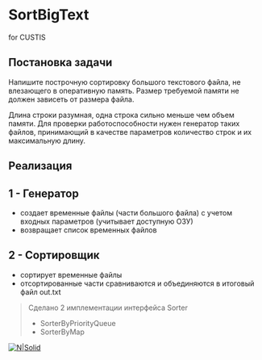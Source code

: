 # SortBigText
for CUSTIS

## Постановка задачи

Напишите построчную сортировку большого текстового файла, не влезающего в оперативную память. Размер требуемой памяти не должен зависеть от размера файла.

Длина строки разумная, одна строка сильно меньше чем объем памяти.
Для проверки работоспособности нужен генератор таких файлов, принимающий в качестве параметров количество строк и их максимальную длину.

## Реализация
## 1 - Генератор 
- создает временные файлы (части большого файла) с учетом входных параметров (учитывает доступную ОЗУ)
- возвращает список временных файлов

## 2 - Сортировщик
- сортирует временные файлы
- отсортированные части сравниваются и объединяются в итоговый файл out.txt

> Сделано 2 имплементации интерфейса Sorter
> - SorterByPriorityQueue
> - SorterByMap

[![N|Solid](https://i.ibb.co/0J3bqdZ/sortbigtext.png)](https://github.com/nikm31/SortBigText)
